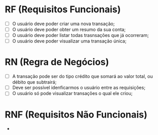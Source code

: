 # RF (Requisitos Funcionais)

- [ ] O usuário deve poder criar uma nova transação;
- [ ] O usuário deve poder obter um resumo da sua conta;
- [ ] O usuário deve poder listar todas trasnsações que já ocorreram;
- [ ] O usuário deve poder visualizar uma transação única;

# RN (Regra de Negócios)

- [ ] A transação pode ser do tipo crédito que somará ao valor total, ou débito que subtrairá;
- [ ] Deve ser possível idenficarmos o usuário entre as requisições;
- [ ] O usuário só pode visualizar transações o qual ele criou;

# RNF (Requisitos Não Funcionais)

-

